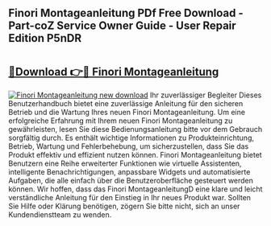 ## Finori Montageanleitung PDf Free Download - Part-coZ Service Owner Guide - User Repair Edition P5nDR

# <h2><a href="http://df6qd5q.blite.top/?on=Finori+Montageanleitung">🔗Download 👉🔴 Finori Montageanleitung</a></h2>

[![Finori Montageanleitung new download](https://i.imgur.com/lujVjoI.png)](http://df6qd5q.blite.top/?on=Finori+Montageanleitung)
Ihr zuverlässiger Begleiter Dieses Benutzerhandbuch bietet eine zuverlässige Anleitung für den sicheren Betrieb und die Wartung Ihres neuen Finori Montageanleitung. Um eine erfolgreiche Erfahrung mit Ihrem neuen Finori Montageanleitung zu gewährleisten, lesen Sie diese Bedienungsanleitung bitte vor dem Gebrauch sorgfältig durch. Es enthält wichtige Informationen zu Produkteinrichtung, Betrieb, Wartung und Fehlerbehebung, um sicherzustellen, dass Sie das Produkt effektiv und effizient nutzen können. Finori Montageanleitung bietet Benutzern eine Reihe erweiterter Funktionen wie virtuelle Assistenten, intelligente Benachrichtigungen, anpassbare Widgets und automatisierte Aufgaben, die alle einfach über die Benutzeroberfläche gesteuert werden können. Wir hoffen, dass das Finori MontageanleitungD eine klare und leicht verständliche Anleitung für den Einstieg in Ihr neues Produkt war. Sollten Sie Hilfe oder Klärung benötigen, zögern Sie bitte nicht, sich an unser Kundendienstteam zu wenden.
